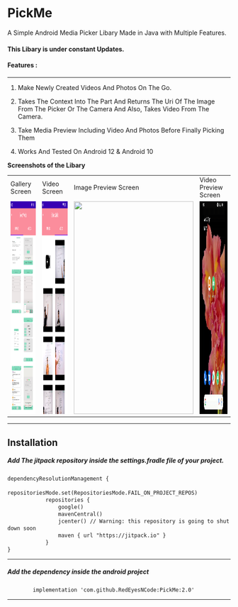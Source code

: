 # PickMe
A Simple Android Media Picker Libary Made in Java with Multiple Features.
#### This Libary is under constant Updates.

#### Features :

------------


1.  Make Newly Created Videos And Photos On The Go.
2.  Takes The Context Into The Part And Returns The Uri Of The Image From The Picker Or The Camera And Also, Takes Video From The Camera.

3. Take Media Preview Including Video And Photos Before Finally Picking Them
4.  Works And Tested On Android 12 & Android 10 

**Screenshots of the Libary**

<table>
  <tr>
    <td>Gallery Screen</td>
     <td>Video Screen</td>
     <td>Image Preview Screen</td>
     <td>Video Preview Screen</td>
   </tr>
  <tr>
    <td><img src="media/gallery_fragment.png" width=270 height=480></td>
    <td><img src="media/video_fragment.png" width=270 height=480></td>
    <td><img src="media/preview_image_gif.gif" width=270 height=480></td>
    <td><img src="media/preview_video_camera.gif" width=270 height=480></td>

  </tr>
 </table>

------------



## Installation

##### Add  The jitpack repository inside the settings.fradle file of your project.



    dependencyResolutionManagement {
                repositoriesMode.set(RepositoriesMode.FAIL_ON_PROJECT_REPOS)
                repositories {
                    google()
                    mavenCentral()
                    jcenter() // Warning: this repository is going to shut down soon
                    maven { url "https://jitpack.io" }
                }
    }

------------


#####  Add the dependency inside the android project 
            implementation 'com.github.RedEyesNCode:PickMe:2.0'

------------

